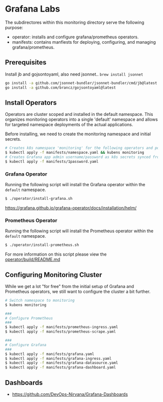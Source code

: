 # Grafana Labs

The subdirectores within this monitoring directory serve the following purpose:
- operator: installs and configure grafana/prometheus operators.
- manifests: contains manfiests for deploying, configuring, and managing grafana/prometheus.

## Prerequisites

Install jb and gojsontoyaml, also need jsonnet.. `brew install jsonnet`
```bash
go install -a github.com/jsonnet-bundler/jsonnet-bundler/cmd/jb@latest
go install -a github.com/brancz/gojsontoyaml@latest
```

## Install Operators
Operators are cluster scoped and installed in the default namespace. This organizes monitoring operators into a single 'default' namespace and allows for targeted namespace deployments of the actual applications.

Before installing, we need to create the monitoring namespace and initial secrets.
```bash
# Creates k8s namespace 'monitoring' for the following operators and pods to be deployed
$ kubectl apply -f manifests/namespace.yaml && kubens monitoring
# Creates Grafana app admin username/password as k8s secrets synced from 1Password
$ kubectl apply -f manifests/1password.yaml
```

### Grafana Operator
Running the following script will install the Grafana operator within the `default` namespace.
```bash
$ ./operator/install-grafana.sh
```
https://grafana.github.io/grafana-operator/docs/installation/helm/

### Prometheus Operator
Running the following script will install the Prometheus operator within the `default` namespace.
```bash
$ ./operator/install-prometheus.sh
```
For more information on this script please view the [operator/build/README.md](./operator/build/README.md)

## Configuring Monitoring Cluster
While we get a lot "for free" from the initial setup of Grafana and Prometheus operators, we still want to configure the cluster a bit further.
```bash
# Switch namespace to monitoring
$ kubens monitoring

###
# Configure Prometheus
###
$ kubectl apply -f manifests/prometheus-ingress.yaml
$ kubectl apply -f manifests/prometheus-scrape.yaml

###
# Configure Grafana
###
$ kubectl apply -f manifests/grafana.yaml
$ kubectl apply -f manifests/grafana-ingress.yaml
$ kubectl apply -f manifests/grafana-datasource.yaml
$ kubectl apply -f manifests/grafana-dashboard.yaml
```

## Dashboards
- https://github.com/DevOps-Nirvana/Grafana-Dashboards
